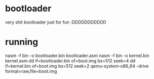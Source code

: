 # bootloader
very shit bootloader just for fun :DDDDDDDDDDD
# running
nasm -f bin -o bootloader.bin bootloader.asm
nasm -f bin -o kernel.bin kernel.asm
dd if=bootloader.bin of=boot.img bs=512 seek=4
dd if=kernel.bin of=boot.img bs=512 seek=2
qemu-system-x86_64 -drive format=raw,file=boot.img
